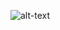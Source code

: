 
![alt-text](https://media.giphy.com/media/KAq5w47R9rmTuvWOWa/giphy.gif?cid=ecf05e472t7wlnpq91je4d6jsbzmgctbla9lu2a3t8psau1u&rid=giphy.gif&ct=g)
